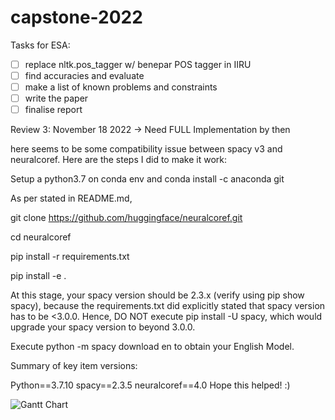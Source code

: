 # capstone-2022
Tasks for ESA:
- [ ] replace nltk.pos_tagger w/ benepar POS tagger in IIRU
- [ ] find accuracies and evaluate
- [ ] make a list of known problems and constraints
- [ ] write the paper
- [ ] finalise report

Review 3: November 18 2022
-> Need FULL Implementation by then

here seems to be some compatibility issue between spacy v3 and neuralcoref. Here are the steps I did to make it work:

Setup a python3.7 on conda env and conda install -c anaconda git

As per stated in README.md,

git clone https://github.com/huggingface/neuralcoref.git

cd neuralcoref

pip install -r requirements.txt

pip install -e .

At this stage, your spacy version should be 2.3.x (verify using pip show spacy), because the requirements.txt did explicitly stated that spacy version has to be <3.0.0. Hence, DO NOT execute pip install -U spacy, which would upgrade your spacy version to beyond 3.0.0.

Execute python -m spacy download en to obtain your English Model.

Summary of key item versions:

Python==3.7.10
spacy==2.3.5
neuralcoref==4.0
Hope this helped! :)

![Gantt Chart](https://github.com/aditikilledar/capstone-2022/blob/a7f2c973cb202794c00baf0c40b2f60b1bdcde1e/UE19CS390B_REVIEW_1.pptx.jpg)
